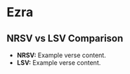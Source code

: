 # Ezra

## NRSV vs LSV Comparison

- **NRSV:** Example verse content.
- **LSV:** Example verse content.
